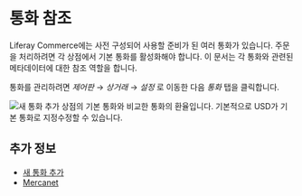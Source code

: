 # 통화 참조

Liferay Commerce에는 사전 구성되어 사용할 준비가 된 여러 통화가 있습니다. 주문을 처리하려면 각 상점에서 기본 통화를 활성화해야 합니다. 이 문서는 각 통화와 관련된 메타데이터에 대한 참조 역할을 합니다.

통화를 관리하려면 _제어판_ → _상거래_ → _설정_ 로 이동한 다음 _통화_ 탭을 클릭합니다.

![새 통화 추가](./currencies-reference/images/01.png)
상점의 기본 통화와 비교한 통화의 환율입니다. 기본적으로 USD가 기본 통화로 지정</a>수정할 수 있습니다.</td> </tr> 

</tbody> </table> 



## 추가 정보

* [새 통화 추가](./adding-a-new-currency.md)
* [Mercanet](../configuring-payment-methods/mercanet.md)
